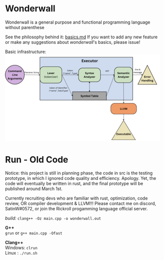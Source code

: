 # Wonderwall
Wonderwall is a general purpose and functional programming language without parenthese

See the philosophy behind it: [basics.md](basics.md)
If you want to add any new feature or make any suggestions about *wonderwall*'s basics, please issue!

Basic infrastructure:
![](https://github.com/SatinWuker/wonderwall-prototype/blob/main/images/Compiler%20Infrastructure.png)

# Run - Old Code
Notice: this project is still in planning phase, the code in src is the testing prototype, in which I ignored code quality and efficiency. Apology. Yet, the code will eventually be written in rust, and the final prototype will be published around March 1st.

Currently recruiting devs who are familiar with rust, optimization, code review, OR compiler development & LLVM!!! Please contact me on discord, SatinW#0572, or join the Rickroll progamming language official server.

*build:* `clang++ -Oz main.cpp -o wonderwall.out`

**G++**
<br>
`grun` or `g++ main.cpp -Ofast`

**Clang++**
<br>
Windows: `clrun`
<br>
Linux : `./run.sh`
<br>
